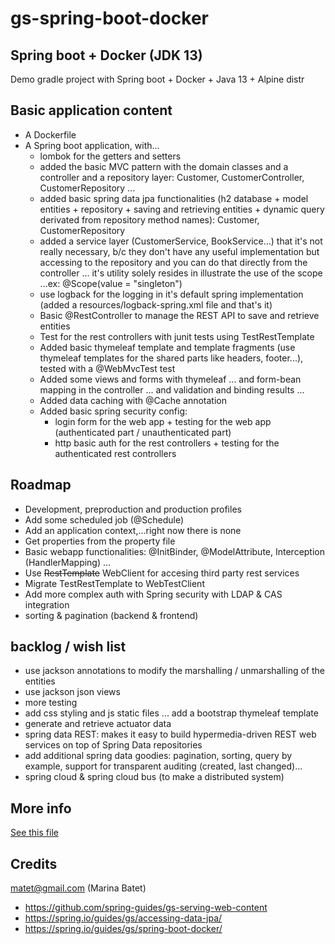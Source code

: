 # gs-spring-boot-docker

## Spring boot + Docker (JDK 13)

Demo gradle project with Spring boot + Docker + Java 13 + Alpine distr

## Basic application content

* A Dockerfile
* A Spring boot application, with...
	* lombok for the getters and setters
	* added the basic MVC pattern with the domain classes and a controller and a repository layer: Customer, CustomerController, CustomerRepository ...
	* added basic spring data jpa functionalities  (h2 database + model entities + repository + saving and retrieving entities + dynamic query derivated from repository method names): Customer, CustomerRepository
	* added a service layer (CustomerService, BookService...) that it's not really necessary, b/c they don't have any useful implementation but accessing to the repository and you can do that directly from the controller ... it's utility solely resides in illustrate the use of the scope ...ex: @Scope(value = "singleton")	
	* use logback for the logging in it's default spring implementation (added a resources/logback-spring.xml file and that's it)
	* Basic @RestController to manage the REST API to save and retrieve entities
	* Test for the rest controllers with junit tests using TestRestTemplate
	* Added basic thymeleaf template and template fragments (use thymeleaf templates for the shared parts like headers, footer...), tested with a @WebMvcTest test
	* Added some views and forms with thymeleaf ... and form-bean mapping in the controller ... and validation and binding results ...
	* Added data caching with @Cache annotation
	* Added basic spring security config: 
		* login form for the web app + testing for the web app (authenticated part / unauthenticated part)
		* http basic auth for the rest controllers + testing for the authenticated rest controllers


## Roadmap

* Development, preproduction and production  profiles
* Add some scheduled job (@Schedule)
* Add an application context,...right now there is none
* Get properties from the property file
* Basic webapp functionalities: @InitBinder, @ModelAttribute, Interception (HandlerMapping) ...
* Use ~~RestTemplate~~ WebClient for accesing third party rest services
* Migrate TestRestTemplate to WebTestClient 
* Add more complex auth with Spring security with LDAP & CAS integration
* sorting & pagination (backend & frontend)

## backlog / wish list

* use jackson annotations to modify the marshalling / unmarshalling of the entities
* use jackson json views
* more testing
* add css styling and js static files ... add a bootstrap thymeleaf template
* generate and retrieve actuator data
* spring data REST: makes it easy to build hypermedia-driven REST web services on top of Spring Data repositories
* add additional spring data goodies: pagination, sorting, query by example, support for transparent auditing (created, last changed)...
* spring cloud & spring cloud bus (to make a distributed system)

## More info

[See this file](Docker%20+%20Spring.pdf)


## Credits

matet@gmail.com (Marina Batet)

* https://github.com/spring-guides/gs-serving-web-content
* https://spring.io/guides/gs/accessing-data-jpa/
* https://spring.io/guides/gs/spring-boot-docker/


